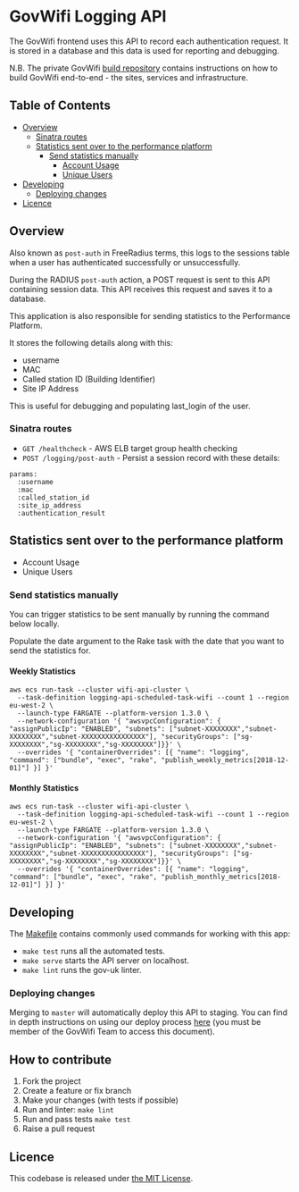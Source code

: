 # GovWifi Logging API

The GovWifi frontend uses this API to record each authentication request. It is stored in a database and this data is used for reporting and debugging.

N.B. The private GovWifi [build repository][build-repo] contains instructions on how to build GovWifi end-to-end - the sites, services and infrastructure.

## Table of Contents

- [Overview](#overview)
  - [Sinatra routes](#sinatra-routes)
  - [Statistics sent over to the performance platform](#statistics-sent-over-to-the-performance-platform)
    - [Send statistics manually](#send-statistics-manually)
      - [Account Usage](#account-usage)
      - [Unique Users](#unique-users)
- [Developing](#developing)
  - [Deploying changes](#deploying-changes)
- [Licence](#licence)

## Overview

Also known as `post-auth` in FreeRadius terms, this logs to the sessions table when a user has authenticated successfully or unsuccessfully.

During the RADIUS `post-auth` action, a POST request is sent to this API containing session data. This API receives this request and saves it to a database.

This application is also responsible for sending statistics to the Performance Platform.

It stores the following details along with this:

- username
- MAC
- Called station ID (Building Identifier)
- Site IP Address

This is useful for debugging and populating last_login of the user.

### Sinatra routes

- `GET /healthcheck` - AWS ELB target group health checking
- `POST /logging/post-auth` - Persist a session record with these details:

```shell
params:
  :username
  :mac
  :called_station_id
  :site_ip_address
  :authentication_result
```

## Statistics sent over to the performance platform

- Account Usage
- Unique Users

### Send statistics manually

You can trigger statistics to be sent manually by running the command
below locally.

Populate the date argument to the Rake task with the date that you
want to send the statistics for.

#### Weekly Statistics

```shell
aws ecs run-task --cluster wifi-api-cluster \
  --task-definition logging-api-scheduled-task-wifi --count 1 --region eu-west-2 \
  --launch-type FARGATE --platform-version 1.3.0 \
  --network-configuration '{ "awsvpcConfiguration": { "assignPublicIp": "ENABLED", "subnets": ["subnet-XXXXXXXX","subnet-XXXXXXXX","subnet-XXXXXXXXXXXXXXXX"], "securityGroups": ["sg-XXXXXXXX","sg-XXXXXXXX","sg-XXXXXXXX"]}}' \
  --overrides '{ "containerOverrides": [{ "name": "logging", "command": ["bundle", "exec", "rake", "publish_weekly_metrics[2018-12-01]"] }] }'
```

#### Monthly Statistics

```shell
aws ecs run-task --cluster wifi-api-cluster \
  --task-definition logging-api-scheduled-task-wifi --count 1 --region eu-west-2 \
  --launch-type FARGATE --platform-version 1.3.0 \
  --network-configuration '{ "awsvpcConfiguration": { "assignPublicIp": "ENABLED", "subnets": ["subnet-XXXXXXXX","subnet-XXXXXXXX","subnet-XXXXXXXXXXXXXXXX"], "securityGroups": ["sg-XXXXXXXX","sg-XXXXXXXX","sg-XXXXXXXX"]}}' \
  --overrides '{ "containerOverrides": [{ "name": "logging", "command": ["bundle", "exec", "rake", "publish_monthly_metrics[2018-12-01]"] }] }'
```

## Developing

The [Makefile](Makefile) contains commonly used commands for working with this app:

- `make test` runs all the automated tests.
- `make serve` starts the API server on localhost.
- `make lint` runs the gov-uk linter.

### Deploying changes

Merging to `master` will automatically deploy this API to staging.
You can find in depth instructions on using our deploy process [here](https://docs.google.com/document/d/1ORrF2HwrqUu3tPswSlB0Duvbi3YHzvESwOqEY9-w6IQ/) (you must be member of the GovWifi Team to access this document).

## How to contribute

1. Fork the project
2. Create a feature or fix branch
3. Make your changes (with tests if possible)
4. Run and linter: `make lint`
5. Run and pass tests `make test`
6. Raise a pull request

## Licence

This codebase is released under [the MIT License][mit].

[mit]: LICENCE
[build-repo]: https://github.com/alphagov/govwifi-build
